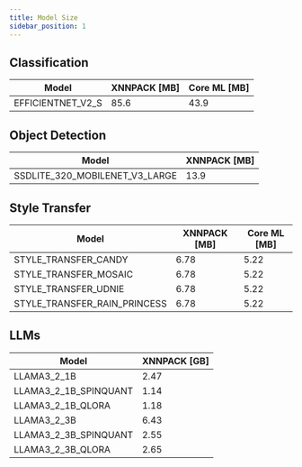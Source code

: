 ```yaml
---
title: Model Size
sidebar_position: 1
---
```


## Classification

| Model             | XNNPACK [MB] | Core ML [MB] |
| ----------------- | ------------ | ----------- |
| EFFICIENTNET_V2_S | 85.6         | 43.9        |

## Object Detection

| Model                          | XNNPACK [MB] |
| ------------------------------ | ------------ |
| SSDLITE_320_MOBILENET_V3_LARGE | 13.9         |

## Style Transfer

| Model                        | XNNPACK [MB] | Core ML [MB] |
| ---------------------------- | ------------ | ----------- |
| STYLE_TRANSFER_CANDY         | 6.78         | 5.22        |
| STYLE_TRANSFER_MOSAIC        | 6.78         | 5.22        |
| STYLE_TRANSFER_UDNIE         | 6.78         | 5.22        |
| STYLE_TRANSFER_RAIN_PRINCESS | 6.78         | 5.22        |

## LLMs

| Model                 | XNNPACK [GB] |
| --------------------- | ------------ |
| LLAMA3_2_1B           | 2.47         |
| LLAMA3_2_1B_SPINQUANT | 1.14         |
| LLAMA3_2_1B_QLORA     | 1.18         |
| LLAMA3_2_3B           | 6.43         |
| LLAMA3_2_3B_SPINQUANT | 2.55         |
| LLAMA3_2_3B_QLORA     | 2.65         |
